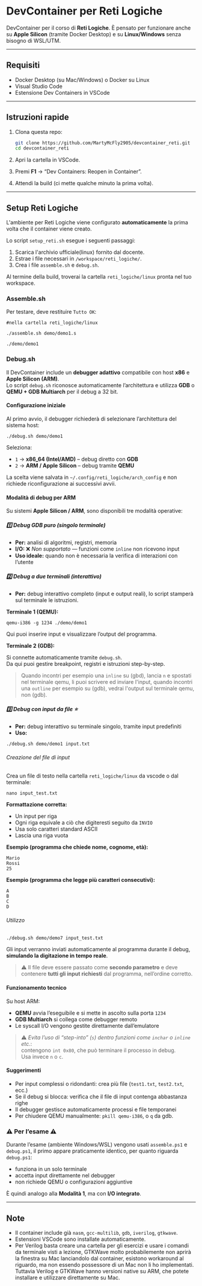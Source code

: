 # DevContainer per Reti Logiche

DevContainer per il corso di **Reti Logiche**.
È pensato per funzionare anche su **Apple Silicon** (tramite Docker Desktop) e su **Linux/Windows** senza bisogno di WSL/UTM.

---

## Requisiti

* Docker Desktop (su Mac/Windows) o Docker su Linux
* Visual Studio Code
* Estensione Dev Containers in VSCode

---

## Istruzioni rapide

1. Clona questa repo:

   ```bash
   git clone https://github.com/MartyMcFly2905/devcontainer_reti.git
   cd devcontainer_reti
   ```
2. Apri la cartella in VSCode.
3. Premi **F1** → “Dev Containers: Reopen in Container”.
4. Attendi la build (ci mette qualche minuto la prima volta).

---

## Setup Reti Logiche

L'ambiente per Reti Logiche viene configurato **automaticamente** la prima volta che il container viene creato.

Lo script `setup_reti.sh` esegue i seguenti passaggi:

1.  Scarica l'archivio ufficiale(linux) fornito dal docente.
2.  Estrae i file necessari in `/workspace/reti_logiche/`.
3.  Crea i file `assemble.sh` e `debug.sh`.

Al termine della build, troverai la cartella `reti_logiche/linux` pronta nel tuo workspace.

### Assemble.sh

Per testare, deve restituire `Tutto OK`:

```
#nella cartella reti_logiche/linux

./assemble.sh demo/demo1.s

./demo/demo1
```

### Debug.sh

Il DevContainer include un **debugger adattivo** compatibile con host **x86** e **Apple Silicon (ARM)**.  
Lo script `debug.sh` riconosce automaticamente l’architettura e utilizza **GDB** o **QEMU + GDB Multiarch** per il debug a 32 bit.

#### Configurazione iniziale

Al primo avvio, il debugger richiederà di selezionare l’architettura del sistema host:

```
./debug.sh demo/demo1
```

Seleziona:

- `1` → **x86_64 (Intel/AMD)** – debug diretto con **GDB**  
- `2` → **ARM / Apple Silicon** – debug tramite **QEMU**  

La scelta viene salvata in `~/.config/reti_logiche/arch_config` e non richiede riconfigurazione ai successivi avvii.

#### Modalità di debug per ARM

Su sistemi **Apple Silicon / ARM**, sono disponibili tre modalità operative:

##### 1️⃣ Debug GDB puro (singolo terminale)

- **Per:** analisi di algoritmi, registri, memoria  
- **I/O:** ❌ *Non supportato* — funzioni come `inline` non ricevono input  
- **Uso ideale:** quando non è necessaria la verifica di interazioni con l’utente

##### 2️⃣ Debug a due terminali (interattivo)

- **Per:** debug interattivo completo (input e output reali), lo script stamperà sul terminale le istruzioni.

**Terminale 1 (QEMU):**

```
qemu-i386 -g 1234 ./demo/demo1
```

Qui puoi inserire input e visualizzare l’output del programma.

**Terminale 2 (GDB):**  

Si connette automaticamente tramite `debug.sh`.  
Da qui puoi gestire breakpoint, registri e istruzioni step-by-step.

> Quando incontri per esempio una `inline` su (gbd), lancia `n` e spostati nel terminale qemu, li puoi scrivere ed inviare l'input, quando incontri una `outline` per esempio su (gdb), vedrai l'output sul terminale qemu, non (gdb).


##### 3️⃣ Debug con input da file ⭐
- **Per:** debug interattivo su terminale singolo, tramite input predefiniti
- **Uso:**

```
./debug.sh demo/demo1 input.txt
```

###### Creazione del file di input

Crea un file di testo nella cartella `reti_logiche/linux` da vscode o dal terminale:

```
nano input_test.txt
```

**Formattazione corretta:**
- Un input per riga  
- Ogni riga equivale a ciò che digiteresti seguito da `INVIO`  
- Usa solo caratteri standard ASCII
- Lascia una riga vuota

**Esempio (programma che chiede nome, cognome, età):**
```
Mario
Rossi
25

```

**Esempio (programma che legge più caratteri consecutivi):**
```
A
B
C
D

```

###### Utilizzo

```
./debug.sh demo/demo7 input_test.txt
```

Gli input verranno inviati automaticamente al programma durante il debug, **simulando la digitazione in tempo reale**.

> ⚠️ Il file deve essere passato come **secondo parametro** e deve contenere **tutti gli input richiesti** dal programma, nell’ordine corretto.

#### Funzionamento tecnico

Su host ARM:
- **QEMU** avvia l’eseguibile e si mette in ascolto sulla porta `1234`
- **GDB Multiarch** si collega come debugger remoto
- Le syscall I/O vengono gestite direttamente dall’emulatore

> ⚠️ *Evita l’uso di “step-into” (`s`) dentro funzioni come `inchar` o `inline` etc.*:  
> contengono `int 0x80`, che può terminare il processo in debug.  
> Usa invece `n` o `c`.

#### Suggerimenti

- Per input complessi o ridondanti: crea più file (`test1.txt`, `test2.txt`, ecc.)  
- Se il debug si blocca: verifica che il file di input contenga abbastanza righe  
- Il debugger gestisce automaticamente processi e file temporanei  
- Per chiudere QEMU manualmente: `pkill qemu-i386`, o `q` da gdb.

### ⚠️ Per l’esame ⚠️

Durante l’esame (ambiente Windows/WSL) vengono usati `assemble.ps1` e `debug.ps1`, il primo appare praticamente identico, per quanto riguarda `debug.ps1`:
- funziona in un solo terminale
- accetta input direttamente nel debugger
- non richiede QEMU o configurazioni aggiuntive

È quindi analogo alla **Modalità 1**, ma con **I/O integrato**.

---

## Note

- Il container include già `nasm`, `gcc-multilib`, `gdb`, `iverilog`, `gtkwave`.
- Estensioni VSCode sono installate automaticamente.
- Per Verilog basta creare una cartella per gli esercizi e usare i comandi da terminale visti a lezione, GTKWave molto probabilemente non aprirà la finestra su Mac lanciandolo dal container, esistono workaround al riguardo, ma non essendo possessore di un Mac non li ho implementati.  
Tuttavia Verilog e GTKWave hanno versioni native su ARM, che potete installare e utilizzare direttamente su Mac.